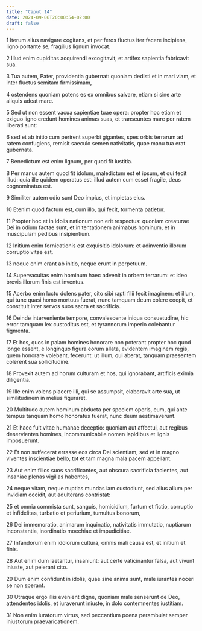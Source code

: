 ```yaml
---
title: "Caput 14"
date: 2024-09-06T20:00:54+02:00
draft: false
---
```



1 Iterum alius navigare cogitans, et per feros fluctus iter facere incipiens, ligno portante se, fragilius lignum invocat.

2 Illud enim cupiditas acquirendi excogitavit, et artifex sapientia fabricavit sua.

3 Tua autem, Pater, providentia gubernat: quoniam dedisti et in mari viam, et inter fluctus semitam firmissimam,

4 ostendens quoniam potens es ex omnibus salvare, etiam si sine arte aliquis adeat mare.

5 Sed ut non essent vacua sapientiae tuae opera: propter hoc etiam et exiguo ligno credunt homines animas suas, et transeuntes mare per ratem liberati sunt:

6 sed et ab initio cum perirent superbi gigantes, spes orbis terrarum ad ratem confugiens, remisit saeculo semen nativitatis, quae manu tua erat gubernata.

7 Benedictum est enim lignum, per quod fit iustitia.

8 Per manus autem quod fit idolum, maledictum est et ipsum, et qui fecit illud: quia ille quidem operatus est: illud autem cum esset fragile, deus cognominatus est.

9 Similiter autem odio sunt Deo impius, et impietas eius.

10 Etenim quod factum est, cum illo, qui fecit, tormenta patietur.

11 Propter hoc et in idolis nationum non erit respectus: quoniam creaturae Dei in odium factae sunt, et in tentationem animabus hominum, et in muscipulam pedibus insipientium.

12 Initium enim fornicationis est exquisitio idolorum: et adinventio illorum corruptio vitae est.

13 neque enim erant ab initio, neque erunt in perpetuum.

14 Supervacuitas enim hominum haec advenit in orbem terrarum: et ideo brevis illorum finis est inventus.

15 Acerbo enim luctu dolens pater, cito sibi rapti filii fecit imaginem: et illum, qui tunc quasi homo mortuus fuerat, nunc tamquam deum colere coepit, et constituit inter servos suos sacra et sacrificia.

16 Deinde interveniente tempore, convalescente iniqua consuetudine, hic error tamquam lex custoditus est, et tyrannorum imperio colebantur figmenta.

17 Et hos, quos in palam homines honorare non poterant propter hoc quod longe essent, e longinquo figura eorum allata, evidentem imaginem regis, quem honorare volebant, fecerunt: ut illum, qui aberat, tanquam praesentem colerent sua sollicitudine.

18 Provexit autem ad horum culturam et hos, qui ignorabant, artificis eximia diligentia.

19 Ille enim volens placere illi, qui se assumpsit, elaboravit arte sua, ut similitudinem in melius figuraret.

20 Multitudo autem hominum abducta per speciem operis, eum, qui ante tempus tanquam homo honoratus fuerat, nunc deum aestimaverunt.

21 Et haec fuit vitae humanae deceptio: quoniam aut affectui, aut regibus deservientes homines, incommunicabile nomen lapidibus et lignis imposuerunt.

22 Et non suffecerat errasse eos circa Dei scientiam, sed et in magno viventes inscientiae bello, tot et tam magna mala pacem appellant.

23 Aut enim filios suos sacrificantes, aut obscura sacrificia facientes, aut insaniae plenas vigilias habentes,

24 neque vitam, neque nuptias mundas iam custodiunt, sed alius alium per invidiam occidit, aut adulterans contristat:

25 et omnia commista sunt, sanguis, homicidium, furtum et fictio, corruptio et infidelitas, turbatio et periurium, tumultus bonorum,

26 Dei immemoratio, animarum inquinatio, nativitatis immutatio, nuptiarum inconstantia, inordinatio moechiae et impudicitiae.

27 Infandorum enim idolorum cultura, omnis mali causa est, et initium et finis.

28 Aut enim dum laetantur, insaniunt: aut certe vaticinantur falsa, aut vivunt iniuste, aut peierant cito.

29 Dum enim confidunt in idolis, quae sine anima sunt, male iurantes noceri se non sperant.

30 Utraque ergo illis evenient digne, quoniam male senserunt de Deo, attendentes idolis, et iuraverunt iniuste, in dolo contemnentes iustitiam.

31 Non enim iuratorum virtus, sed peccantium poena perambulat semper iniustorum praevaricationem.


